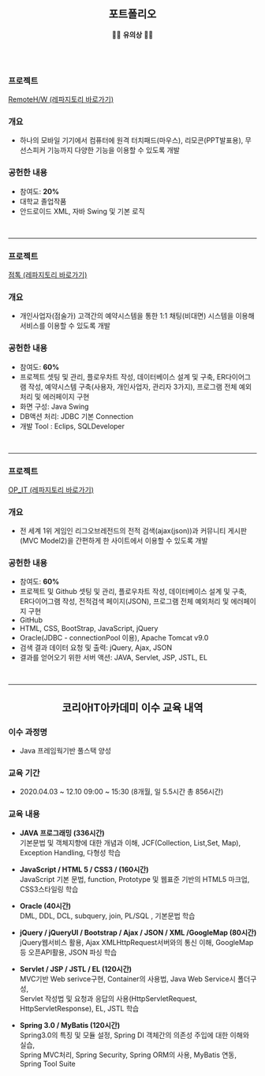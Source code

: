 <h2 align="center">포트폴리오</h2>
<p align="center">
  🙍‍♂️  <strong>유의상</strong>   🙍‍♀️
</p>
<br><br>

### 프로젝트
[RemoteH/W (레파지토리 바로가기)](https://github.com/devYoooo/RemoteHW)

### 개요
* 하나의 모바일 기기에서 컴퓨터에 원격 터치패드(마우스), 리모콘(PPT발표용), 무선스피커 기능까지 다양한 기능을 이용할 수 있도록 개발

### 공헌한 내용
* 참여도: **20%**
* 대학교 졸업작품
* 안드로이드 XML, 자바 Swing 및 기본 로직
<br>
<hr>

### 프로젝트
[점톡 (레파지토리 바로가기)](https://github.com/devYoooo/Jumtalk)

### 개요
* 개인사업자(점술가) 고객간의 예약시스템을 통한 1:1 채팅(비대면) 시스템을 이용해 서비스를 이용할 수 있도록 개발

### 공헌한 내용
* 참여도: **60%**
* 프로젝트 셋팅 및 관리, 플로우차트 작성, 데이터베이스 설계 및 구축, ER다이어그램 작성, 예약시스템 구축(사용자, 개인사업자, 관리자 3가지), 프로그램 전체 예외처리 및 에러페이지 구현
* 화면 구성: Java Swing
* DB액션 처리: JDBC 기본 Connection
* 개발 Tool : Eclips, SQLDeveloper
<br>
<hr>

### 프로젝트
[OP_IT (레파지토리 바로가기)](https://github.com/devYoooo/OP_IT)

### 개요
* 전 세계 1위 게임인 리그오브레전드의 전적 검색(ajax(json))과 커뮤니티 게시판(MVC Model2)을 간편하게 한 사이트에서 이용할 수 있도록 개발

### 공헌한 내용
* 참여도: **60%**
* 프로젝트 및 Github 셋팅 및 관리, 플로우차트 작성, 데이터베이스 설계 및 구축, ER다이어그램 작성, 전적검색 페이지(JSON), 프로그램 전체 예외처리 및 에러페이지 구현
* GitHub
* HTML, CSS, BootStrap, JavaScript, jQuery
* Oracle(JDBC - connectionPool 이용), Apache Tomcat v9.0
* 검색 결과 데이터 요청 및 출력: jQuery, Ajax, JSON
* 결과를 얻어오기 위한 서버 액션: JAVA, Servlet, JSP, JSTL, EL
<br>
<hr>


<h2 align="center">코리아IT아카데미 이수 교육 내역</h2>

### 이수 과정명
* Java 프레임웍기반 풀스택 양성

### 교육 기간
* 2020.04.03 ~ 12.10  09:00 ~ 15:30 (8개월, 일 5.5시간 총 856시간)

### 교육 내용
- **JAVA 프로그래밍 (336시간)**<br>
  기본문법 및 객체지향에 대한 개념과 이해, JCF(Collection, List,Set, Map), Exception Handling, 다형성 학습
  
- **JavaScript / HTML 5 / CSS3 /  (160시간)**<br>
  JavaScript 기본 문법, function, Prototype 및 웹표준 기반의 HTML5 마크업, CSS3스타일링 학습<br>
  
- **Oracle (40시간)**<br>
  DML, DDL, DCL, subquery, join, PL/SQL , 기본문법 학습
  
- **jQuery / jQueryUI / Bootstrap / Ajax / JSON / XML /GoogleMap (80시간)**<br>
  jQuery웹서비스 활용, Ajax XMLHttpRequest서버와의 통신 이해, GoogleMap등 오픈API활용, JSON 파싱 학습<br>
  
- **Servlet / JSP / JSTL / EL (120시간)**<br>
  MVC기반 Web serivce구현, Container의 사용법, Java Web Service시 폴더구성,<br>
  Servlet 작성법 및 요청과 응답의 사용(HttpServletRequest, HttpServletResponse), EL, JSTL 학습<br>
  
- **Spring 3.0 / MyBatis (120시간)**<br>
  Spring3.0의 특징 및 모듈 설정, Spring DI 객체간의 의존성 주입에 대한 이해와 실습,<br>
  Spring MVC처리, Spring Security, Spring ORM의 사용, MyBatis 연동, Spring Tool Suite
